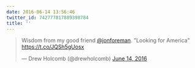 ```yaml
---
date: 2016-06-14 13:56:46
twitter_id: 742777817889398784
title: ''
---
```


<blockquote class="twitter-tweet"><p lang="en" dir="ltr">Wisdom from my good friend <a href="https://twitter.com/jonforeman?ref_src=twsrc%5Etfw">@jonforeman</a>. &quot;Looking for America&quot; <a href="https://t.co/JQSh5gUosx">https://t.co/JQSh5gUosx</a></p>&mdash; Drew Holcomb (@drewholcomb) <a href="https://twitter.com/drewholcomb/status/742758213892898816?ref_src=twsrc%5Etfw">June 14, 2016</a></blockquote>
<script async src="https://platform.twitter.com/widgets.js" charset="utf-8"></script>
